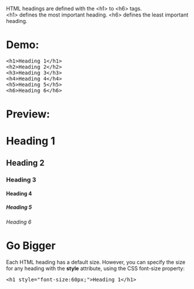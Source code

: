 HTML headings are defined with the &lt;h1&gt; to &lt;h6&gt; tags.
<br>
&lt;h1&gt; defines the most important heading. &lt;h6&gt; defines the least important heading.
<h1>Demo:</h1>
<pre>
&lt;h1&gt;Heading 1&lt;/h1&gt;
&lt;h2&gt;Heading 2&lt;/h2&gt;
&lt;h3&gt;Heading 3&lt;/h3&gt;
&lt;h4&gt;Heading 4&lt;/h4&gt;
&lt;h5&gt;Heading 5&lt;/h5&gt;
&lt;h6&gt;Heading 6&lt;/h6&gt;
</pre>
<h1>Preview:</h1>
<h1>Heading 1</h1>
<h2>Heading 2</h2>
<h3>Heading 3</h3>
<h4>Heading 4</h4>
<h5>Heading 5</h5>
<h6>Heading 6</h6>
<h1>Go Bigger</h1>
Each HTML heading has a default size. However, you can specify the size for any heading with the <b>style</b> attribute, using the CSS </b>font-size</b> property:
<pre>&lt;h1 style="font-size:60px;"&gt;Heading 1&lt;/h1&gt;</pre>
